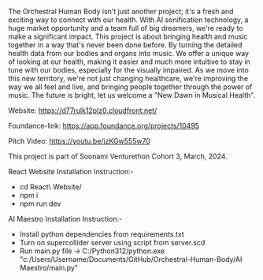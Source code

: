 The Orchestral Human Body isn't just another project; it's a fresh and exciting way to connect with our health. With AI sonification technology, a huge market opportunity and a team full of big dreamers, we're ready to make a significant impact. This project is about bringing health and music together in a way that's never been done before. By turning the detailed health data from our bodies and organs into music. We offer a unique way of looking at our health, making it easier and much more intuitive to stay in tune with our bodies, especially for the visually impaired. As we move into this new territory, we're not just changing healthcare, we're improving the way we all feel and live, and bringing people together through the power of music. The future is bright, let us welcome a "New Dawn in Musical Health".

Website: https://d77rulk12plz0.cloudfront.net/

Foundance-link: https://app.foundance.org/projects/10495

Pitch Video: https://youtu.be/jzKGw555w70

This project is part of Soonami Venturethon Cohort 3, March, 2024.

React Website Installation Instruction:-

- cd React\ Website/
- npm i
- npm run dev

AI Maestro Installation Instruction:-

- Install python dependencies from requirements.txt
- Turn on supercollider server using script from server.scd
- Run main.py file -> C:/Python312/python.exe "c:/Users/Username/Documents/GitHub/Orchestral-Human-Body/AI Maestro/main.py"
